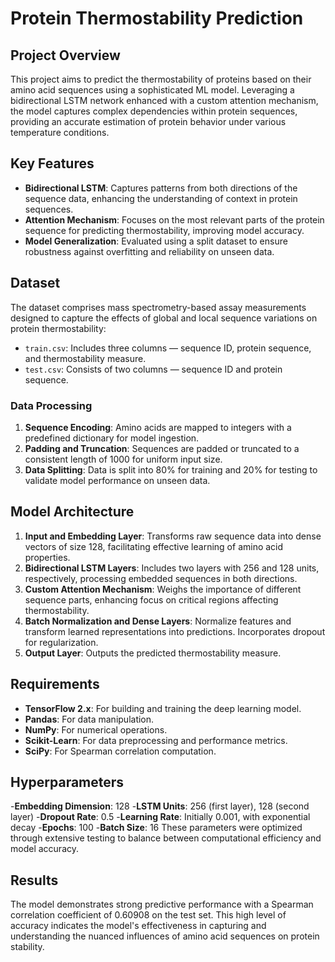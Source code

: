 # Protein Thermostability Prediction

## Project Overview
This project aims to predict the thermostability of proteins based on their amino acid sequences using a sophisticated ML model. Leveraging a bidirectional LSTM network enhanced with a custom attention mechanism, the model captures complex dependencies within protein sequences, providing an accurate estimation of protein behavior under various temperature conditions.

## Key Features
- **Bidirectional LSTM**: Captures patterns from both directions of the sequence data, enhancing the understanding of context in protein sequences.
- **Attention Mechanism**: Focuses on the most relevant parts of the protein sequence for predicting thermostability, improving model accuracy.
- **Model Generalization**: Evaluated using a split dataset to ensure robustness against overfitting and reliability on unseen data.

## Dataset
The dataset comprises mass spectrometry-based assay measurements designed to capture the effects of global and local sequence variations on protein thermostability:
- `train.csv`: Includes three columns — sequence ID, protein sequence, and thermostability measure.
- `test.csv`: Consists of two columns — sequence ID and protein sequence.

### Data Processing
1. **Sequence Encoding**: Amino acids are mapped to integers with a predefined dictionary for model ingestion.
2. **Padding and Truncation**: Sequences are padded or truncated to a consistent length of 1000 for uniform input size.
3. **Data Splitting**: Data is split into 80% for training and 20% for testing to validate model performance on unseen data.

## Model Architecture
1. **Input and Embedding Layer**: Transforms raw sequence data into dense vectors of size 128, facilitating effective learning of amino acid properties.
2. **Bidirectional LSTM Layers**: Includes two layers with 256 and 128 units, respectively, processing embedded sequences in both directions.
3. **Custom Attention Mechanism**: Weighs the importance of different sequence parts, enhancing focus on critical regions affecting thermostability.
4. **Batch Normalization and Dense Layers**: Normalize features and transform learned representations into predictions. Incorporates dropout for regularization.
5. **Output Layer**: Outputs the predicted thermostability measure.

## Requirements
- **TensorFlow 2.x**: For building and training the deep learning model.
- **Pandas**: For data manipulation.
- **NumPy**: For numerical operations.
- **Scikit-Learn**: For data preprocessing and performance metrics.
- **SciPy**: For Spearman correlation computation.

## Hyperparameters
-**Embedding Dimension**: 128
-**LSTM Units**: 256 (first layer), 128 (second layer)
-**Dropout Rate**: 0.5
-**Learning Rate**: Initially 0.001, with exponential decay
-**Epochs**: 100
-**Batch Size**: 16
These parameters were optimized through extensive testing to balance between computational efficiency and model accuracy.

## Results
The model demonstrates strong predictive performance with a Spearman correlation coefficient of 0.60908 on the test set. This high level of accuracy indicates the model's effectiveness in capturing and understanding the nuanced influences of amino acid sequences on protein stability.
